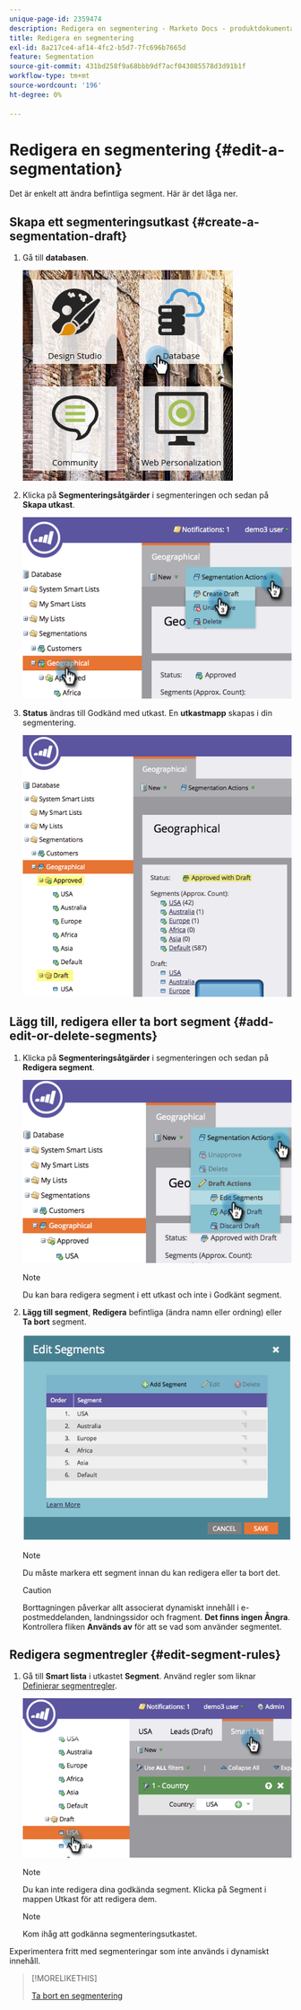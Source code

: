 ```yaml
---
unique-page-id: 2359474
description: Redigera en segmentering - Marketo Docs - produktdokumentation
title: Redigera en segmentering
exl-id: 8a217ce4-af14-4fc2-b5d7-7fc696b7665d
feature: Segmentation
source-git-commit: 431bd258f9a68bbb9df7acf043085578d3d91b1f
workflow-type: tm+mt
source-wordcount: '196'
ht-degree: 0%

---
```


# Redigera en segmentering {#edit-a-segmentation}

Det är enkelt att ändra befintliga segment. Här är det låga ner.

## Skapa ett segmenteringsutkast {#create-a-segmentation-draft}

1. Gå till **databasen**.

   ![](assets/db.png)

1. Klicka på **Segmenteringsåtgärder** i segmenteringen och sedan på **Skapa utkast**.

   ![](assets/two.png)

1. **Status** ändras till Godkänd med utkast. En **utkastmapp** skapas i din segmentering.

   ![](assets/three.png)

## Lägg till, redigera eller ta bort segment {#add-edit-or-delete-segments}

1. Klicka på **Segmenteringsåtgärder** i segmenteringen och sedan på **Redigera segment**.

   ![](assets/four.png)

   >[!NOTE]
   >
   >Du kan bara redigera segment i ett utkast och inte i Godkänt segment.

1. **Lägg till segment**, **Redigera** befintliga (ändra namn eller ordning) eller **Ta bort** segment.

   ![](assets/image2014-9-16-9-3a6-3a9.png)

   >[!NOTE]
   >
   >Du måste markera ett segment innan du kan redigera eller ta bort det.

   >[!CAUTION]
   >
   >Borttagningen påverkar allt associerat dynamiskt innehåll i e-postmeddelanden, landningssidor och fragment. **Det finns ingen Ångra**. Kontrollera fliken **Används av** för att se vad som använder segmentet.

## Redigera segmentregler {#edit-segment-rules}

1. Gå till **Smart lista** i utkastet **Segment**. Använd regler som liknar [Definierar segmentregler](/help/marketo/product-docs/personalization/segmentation-and-snippets/segmentation/define-segment-rules.md).

   ![](assets/image2014-9-16-9-3a6-3a20.png)

   >[!NOTE]
   >
   >Du kan inte redigera dina godkända segment. Klicka på Segment i mappen Utkast för att redigera dem.

   >[!NOTE]
   >
   >Kom ihåg att godkänna segmenteringsutkastet.

Experimentera fritt med segmenteringar som inte används i dynamiskt innehåll.

>[!MORELIKETHIS]
>
>[Ta bort en segmentering](/help/marketo/product-docs/personalization/segmentation-and-snippets/segmentation/delete-a-segmentation.md)
